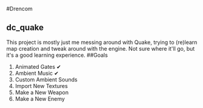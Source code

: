 #Drencom
## dc_quake
This project is mostly just me messing around with Quake, trying to (re)learn map creation and tweak around with the engine.  Not sure where it'll go, but it's a good learning experience.
##Goals
1. Animated Gates ✔
2. Ambient Music ✔
3. Custom Ambient Sounds
4. Import New Textures
5. Make a New Weapon
6. Make a New Enemy
